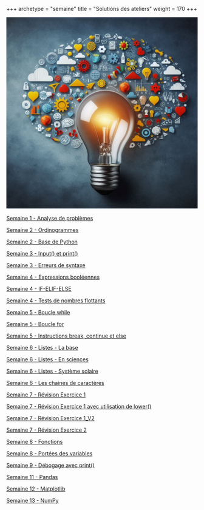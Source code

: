 +++
archetype = "semaine"
title = "Solutions des ateliers"
weight = 170
+++

![Solutionnaires](solutions.jpeg?width=25vw)

[Semaine 1 - Analyse de problèmes](correction-atelier-analyse.pdf)

[Semaine 2 - Ordinogrammes](correction-atelier-ordinos.pdf)

[Semaine 2 - Base de Python](correction-atelier-base.ipynb)

[Semaine 3 - Input() et print() ](correction-atelier-input-print.ipynb)

[Semaine 3 - Erreurs de syntaxe ](correction-atelier-erreurs-syntaxe.ipynb)

[Semaine 4 - Expressions booléennes](correction-atelier-operateurs-bool.ipynb)

[Semaine 4 - IF-ELIF-ELSE](correction-atelier-if-elif-else.ipynb)

[Semaine 4 - Tests de nombres flottants](correction-atelier-tests-flottants.ipynb)

[Semaine 5 - Boucle while](correction-atelier-while.ipynb)

[Semaine 5 - Boucle for](correction-atelier-for.ipynb)

[Semaine 5 - Instructions break, continue et else](correction-atelier-controle.ipynb)

[Semaine 6 - Listes - La base](correction_atelier_listes_base.ipynb)

[Semaine 6 - Listes - En sciences](correction_atelier_listes_sciences.ipynb)

[Semaine 6 - Listes - Système solaire](correction_atelier_listes_systeme_solaire.ipynb)

[Semaine 6 - Les chaines de caractères](correction_atelier_caracteres.ipynb)

[Semaine 7 - Révision Exercice 1](exercice1.ipynb)

[Semaine 7 - Révision Exercice 1 avec utilisation de lower()](exercice1-lower.ipynb)

[Semaine 7 - Révision Exercice 1_V2](exercice1-v2.ipynb)

[Semaine 7 - Révision Exercice 2](exercice2.ipynb)

[Semaine 8 - Fonctions](correction-atelier-fonctions.ipynb)

[Semaine 8 - Portées des variables](correction-atelier-porteeVariables.ipynb)

[Semaine 9 - Débogage avec print()](correction-atelier-debogage.ipynb)

[Semaine 11 - Pandas](correction-atelier-pandas.ipynb)

[Semaine 12 - Matplotlib](correction-atelier-matplotlib.ipynb)

[Semaine 13 - NumPy](correction-atelier-numpy.ipynb)

